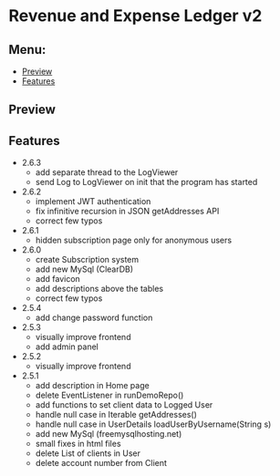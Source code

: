 # Revenue and Expense Ledger v2

## Menu:
* [Preview](#preview)
* [Features](#features)

## Preview


## Features
+ 2.6.3
    + add separate thread to the LogViewer
    + send Log to LogViewer on init that the program has started
+ 2.6.2
     + implement JWT authentication
     + fix infinitive recursion in JSON getAddresses API
     + correct few typos
+ 2.6.1
     + hidden subscription page only for anonymous users
+ 2.6.0
    + create Subscription system
    + add new MySql (ClearDB)
    + add favicon
    + add descriptions above the tables
    + correct few typos
+ 2.5.4
    + add change password function
+ 2.5.3
    + visually improve frontend
    + add admin panel
+ 2.5.2
    + visually improve frontend
+ 2.5.1
    + add description in Home page
    + delete EventListener in runDemoRepo()
    + add functions to set client data to Logged User
    + handle null case in Iterable getAddresses()
    + handle null case in UserDetails loadUserByUsername(String s)
    + add new MySql (freemysqlhosting.net)
    + small fixes in html files
    + delete List of clients in User
    + delete account number from Client
